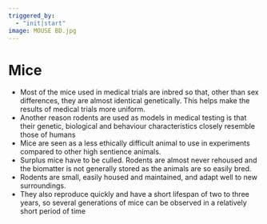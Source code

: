 ```yaml
---
triggered_by:
  - "init|start"
image: MOUSE BD.jpg
---
```

# Mice

-	Most of the mice used in medical trials are inbred so that, other than sex differences, they are almost identical genetically. This helps make the results of medical trials more uniform. 
-	Another reason rodents are used as models in medical testing is that their genetic, biological and behaviour characteristics closely resemble those of humans
-	Mice are seen as a less ethically difficult animal to use in experiments compared to other high sentience animals.
-	Surplus mice have to be culled. Rodents are almost never rehoused and the biomatter is not generally stored as the animals are so easily bred.
-	Rodents are small, easily housed and maintained, and adapt well to new surroundings.
-	They also reproduce quickly and have a short lifespan of two to three years, so several generations of mice can be observed in a relatively short period of time
